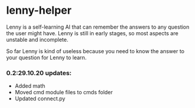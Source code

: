 # lenny-helper

Lenny is a self-learning AI that can remember the answers to any question the user might have. Lenny is still in early stages, so most aspects are unstable and incomplete.

So far Lenny is kind of useless because you need to know the answer to your question for Lenny to learn.

### 0.2:29.10.20 updates:
 - Added math
 - Moved cmd module files to cmds folder
 - Updated connect.py